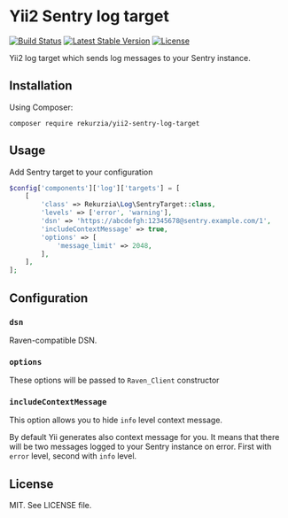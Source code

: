 # Yii2 Sentry log target

[![Build Status](https://travis-ci.org/rekurzia/yii2-sentry-log-target.svg?branch=master)](https://travis-ci.org/rekurzia/yii2-sentry-log-target)
[![Latest Stable Version](https://poser.pugx.org/rekurzia/yii2-sentry-log-target/v/stable)](https://github.com/rekurzia/yii2-sentry-log-target/releases)
[![License](https://poser.pugx.org/rekurzia/yii2-sentry-log-target/license)](https://github.com/rekurzia/yii2-sentry-log-target/blob/master/LICENSE.md)

Yii2 log target which sends log messages to your Sentry instance.

## Installation

Using Composer:

```
composer require rekurzia/yii2-sentry-log-target
```

## Usage

Add Sentry target to your configuration

```php
$config['components']['log']['targets'] = [
    [
        'class' => Rekurzia\Log\SentryTarget::class,
        'levels' => ['error', 'warning'],
        'dsn' => 'https://abcdefgh:12345678@sentry.example.com/1',
        'includeContextMessage' => true,
        'options' => [
            'message_limit' => 2048,
        ],
    ],
];
```

## Configuration

### `dsn`

Raven-compatible DSN.

### `options`

These options will be passed to `Raven_Client` constructor

### `includeContextMessage`

This option allows you to hide `info` level context message.

By default Yii generates also context message for you. It means that there will
be two messages logged to your Sentry instance on error. First with `error`
level, second with `info` level.

## License

MIT. See LICENSE file.
